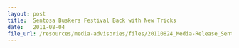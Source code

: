 ```yaml
---
layout: post
title:  Sentosa Buskers Festival Back with New Tricks
date:   2011-08-04
file_url: /resources/media-advisories/files/20110824_Media-Release_Sentosa_Buskers_Festival_Back_with_New_Tricks.pdf
---
```

